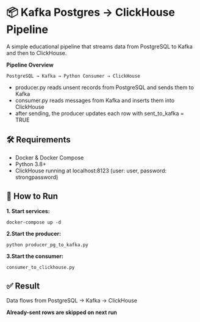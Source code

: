 # 📦 Kafka Postgres → ClickHouse Pipeline
A simple educational pipeline that streams data from PostgreSQL to Kafka and then to ClickHouse.

**Pipeline Overview**
   ```
PostgreSQL → Kafka → Python Consumer → ClickHouse
```
- producer.py reads unsent records from PostgreSQL and sends them to Kafka
- consumer.py reads messages from Kafka and inserts them into ClickHouse
- after sending, the producer updates each row with sent_to_kafka = TRUE

## 🛠 Requirements
- Docker & Docker Compose
- Python 3.8+
- ClickHouse running at localhost:8123 (user: user, password: strongpassword)


## 🚀 How to Run
**1. Start services:**

   ```
docker-compose up -d
   ```
**2.Start the producer:**
   ```
python producer_pg_to_kafka.py
   ```

**3.Start the consumer:**
   ```
consumer_to_clickhouse.py
   ```
## ✅ Result
Data flows from PostgreSQL → Kafka → ClickHouse

**Already-sent rows are skipped on next run**
